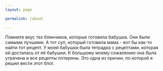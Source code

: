 ```yaml
---
layout: page

permalink: /about

---
```


<div class="row justify-content-between">


<p>Помните вкус тех блинчиков, которые готовила бабушка. Они были самыми лучшими.
А тот суп, который готовила мама - вот бы как-то найти тот рецепт. У моей бабушки была тетрадка с рецептами, которая ей досталась от её бабушки. 
К большому моему сожалению она была утрачена и все рецепты потеряны. Это одна из причин, по которой я решил вести этот блог.</p>


</div>

